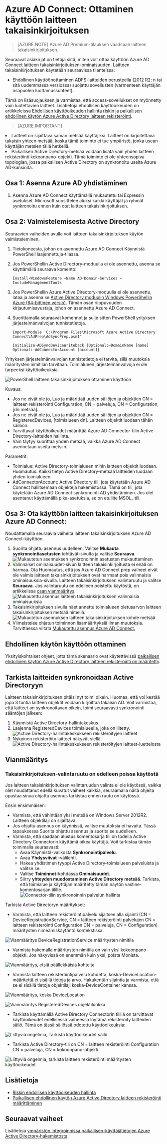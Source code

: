 <properties
    pageTitle="Azure AD Connect: Ottaminen käyttöön laitteen takaisinkirjoituksen | Microsoft Azure"
    description="Tämän asiakirjan tiedot-laitteen takaisinkirjoituksen käyttämällä Azure AD Connect ottaminen käyttöön"
    services="active-directory"
    documentationCenter=""
    authors="billmath"
    manager="femila"
    editor="curtand"/>

<tags
    ms.service="active-directory"  
    ms.workload="identity"
    ms.tgt_pltfrm="na"
    ms.devlang="na"
    ms.topic="article"
    ms.date="08/29/2016"
    ms.author="billmath"/>

# <a name="azure-ad-connect-enabling-device-writeback"></a>Azure AD Connect: Ottaminen käyttöön laitteen takaisinkirjoituksen

>[AZURE.NOTE] Azure AD Premium-tilauksen vaaditaan laitteen takaisinkirjoituksen.

Seuraavat asiakirjat on tietoja siitä, miten voit ottaa käyttöön Azure AD Connect laitteen takaisinkirjoituksen-ominaisuuden. Laitteen takaisinkirjoituksen käytetään seuraavissa tilanteissa:

- Ehdollinen käyttöönottaminen ADFS-laitteiden perusteella (2012 R2: n tai sitä uudemmassa versiossa) suojattu sovellusten (varmenteen käyttäjän osapuolen luottamussuhteet).

Tämä on lisäsuojauksen ja varmistaa, että access-sovellukset on myönnetty vain luotettavien laitteet. Lisätietoja ehdollisen käyttöoikeuden on artikkeleissa [Ehdollisen käyttöoikeuden hallinta riskin](active-directory-conditional-access.md) ja [paikallisen ehdollinen käytön Azure Active Directory laitteen rekisteröinti](https://msdn.microsoft.com/library/azure/dn788908.aspx).

>[AZURE.IMPORTANT]
<li>Laitteet on sijaittava saman metsää käyttäjiksi. Laitteet on kirjoitettava takaisin yhteen metsää, koska tämä toiminto ei tue ympäristö, jonka usean käyttäjän metsien tällä hetkellä.</li>
<li>Paikallisen Active Directory-metsää voidaan lisätä vain yhden laitteen rekisteröinti kokoonpano-objekti. Tämä toiminto ei ole yhteensopiva topologian, jossa paikallisen Active Directory on synkronoitu useita Azure AD-kansioita.</li>

## <a name="part-1-install-azure-ad-connect"></a>Osa 1: Asenna Azure AD yhdistäminen
1. Asenna Azure AD Connect käyttämällä mukautettu tai Expressin asetukset. Microsoft suosittelee aluksi kaikki käyttäjät ja ryhmät synkronoitu ennen kuin otat laitteen takaisinkirjoituksen.

## <a name="part-2-prepare-active-directory"></a>Osa 2: Valmistelemisesta Active Directory
Seuraavien vaiheiden avulla voit laitteen takaisinkirjoituksen käytön valmisteleminen.

1.  Tietokoneesta, johon on asennettu Azure AD Connect Käynnistä PowerShell laajennettuja-tilassa.

2.  Jos PowerShellin Active Directory-moduulia ei ole asennettu, asenna se käyttämällä seuraava komento:

    `Install-WindowsFeature –Name AD-Domain-Services –IncludeManagementTools`

3. Jos PowerShellin Azure Active Directory-moduulia ei ole asennettu, lataa ja asenna se [Active Directory moduulin Windows PowerShellin Azure (64-bittinen versio)](http://go.microsoft.com/fwlink/p/?linkid=236297). Tämän osan riippuvuuden kirjautumisavustaja, johon on asennettu Azure AD Connect.

4.  Suorittamalla seuraavat komennot ja sulje sitten PowerShell yrityksen järjestelmänvalvojan tunnistetietoja.

    `Import-Module 'C:\Program Files\Microsoft Azure Active Directory Connect\AdPrep\AdSyncPrep.psm1'`

    `Initialize-ADSyncDeviceWriteback {Optional:–DomainName [name] Optional:-AdConnectorAccount [account]}`

Yrityksen järjestelmänvalvojan tunnistetietoja ei tarvita, sillä muutoksia määritysten nimitilan tarvitaan. Toimialueen järjestelmänvalvoja ei ole tarpeeksi käyttöoikeuksia.

![PowerShell laitteen takaisinkirjoituksen ottaminen käyttöön](./media/active-directory-aadconnect-feature-device-writeback/powershell.png)

Kuvaus:

- Jos ne eivät ole jo, Luo ja määrittää uuden säilöjen ja objektien CN = laitteen rekisteröinti Configuration, CN = palveluja, CN = Configuration, [dn metsää].
- Jos ne eivät ole jo, Luo ja määrittää uuden säilöjen ja objektien CN = RegisteredDevices, [toimialueen dn]. Laitteen objektit luodaan tähän säilöön.
- Tarvittavat käyttöoikeudet määrittää Azure AD Connector-tilin Active Directory-laitteiden hallinta.
- Vain täytyy suorittaa yhden metsää, vaikka Azure AD Connect asennetaan useita metsiin.

Parametrit:

- Toimialue: Active Directory-toimialueen mihin laitteen objektit luodaan. Huomautus: Kaikki tietyn Active Directory-metsää laitteiden luodaan yhden toimialueen.
- AdConnectorAccount: Active Directory tili, jota käytetään Azure AD Connect hallitsemaan objekteja hakemistossa. Tämä on tili, jota käytetään Azure AD Connect synkronointi AD yhdistäminen. Jos olet asentanut käyttämällä pika-asetuksia, se on etuliite MSOL_ tili.

## <a name="part-3-enable-device-writeback-in-azure-ad-connect"></a>Osa 3: Ota käyttöön laitteen takaisinkirjoituksen Azure AD Connect:
Noudattamalla seuraavia vaiheita laitteen takaisinkirjoituksen Azure AD Connect-käyttöön.

1.  Suorita ohjattu asennus uudelleen. Valitse **Mukauta synkronointiasetusten** tehtävät-sivulta ja valitse **Seuraava**.
![Mukautetun asennuksen synkronoinnin asetusten mukauttaminen](./media/active-directory-aadconnect-feature-device-writeback/devicewriteback2.png)
2.  Valinnaiset ominaisuudet-sivun laitteen takaisinkirjoitusta ei enää on harmaa. Ota Huomautus, että jos Azure AD Connect prep vaiheet eivät ole valmis laitteen takaisinkirjoituksen ovat harmaat pois valinnaisia ominaisuuksia-sivulla. Laitteen takaisinkirjoituksen valintaruutu ja valitse **Seuraava**. Jos valintaruutu on edelleen poistettu käytöstä, on artikkelissa [osan vianmääritys](#the-writeback-checkbox-is-still-disabled).
![Mukautettu asennus laitteen takaisinkirjoituksen valinnaisia ominaisuuksia](./media/active-directory-aadconnect-feature-device-writeback/devicewriteback3.png)
3.  Takaisinkirjoituksen sivulla näet annettu toimialueen oletusarvon laitteen takaisinkirjoituksen metsää nimellä.
![Mukautetun asennuksen laitteen takaisinkirjoituksen kohde metsää](./media/active-directory-aadconnect-feature-device-writeback/devicewriteback4.png)
4.  Viimeistelee ohjatun toiminnon lisämäärityksiä ilman muutoksia. Tarvittaessa viitata [Mukautettu asennus Azure AD Connect.](./connect/active-directory-aadconnect-get-started-custom.md)

## <a name="enable-conditional-access"></a>Ehdollinen käytön käyttöön ottaminen
Yksityiskohtaiset ohjeet, jotta tämä skenaario ovat käytettävissä [paikallisen ehdollinen käytön Azure Active Directory laitteen rekisteröinti on määritetty](https://msdn.microsoft.com/library/azure/dn788908.aspx).

## <a name="verify-devices-are-synchronized-to-active-directory"></a>Tarkista laitteiden synkronoidaan Active Directoryyn
Laitteen takaisinkirjoituksen pitäisi nyt toimi oikein. Huomaa, että voi kestää jopa 3 tuntia laitteen objektit voidaan kirjoittaa takaisin AD.  Voit varmistaa, että laitteet on synkronoitavan oikein, toimi seuraavasti synkronointi sääntöjen jälkeen:

1.  Käynnistä Active Directory-hallintakeskus.
2.  Laajenna RegisteredDevices toimialueella, joka on liitetty.
![Active Directory-hallintakeskukseen rekisteröityjen laitteet](./media/active-directory-aadconnect-feature-device-writeback/devicewriteback5.png)
3.  Nykyinen rekisteröity laitteet näkyvät siellä.
![Active Directory-hallintakeskukseen rekisteröityjen laitteet-luettelosta](./media/active-directory-aadconnect-feature-device-writeback/devicewriteback6.png)

## <a name="troubleshooting"></a>Vianmääritys

### <a name="the-writeback-checkbox-is-still-disabled"></a>Takaisinkirjoituksen-valintaruutu on edelleen poissa käytöstä
Jos laitteen takaisinkirjoituksen valintaruudun valinta ei ole käytössä, vaikka olet noudattanut edellä kuvatut vaiheet kaikkia, seuraamalla näitä ohjeita opastaa sinua ohjattu asennus tarkistaa ennen ruutu on käytössä.

Ensin ensimmäisen:

- Varmista, että vähintään yksi metsää on Windows Server 2012R2. Laitteen objektilaji on sijaittava.
- Jos ohjattu asennus on käynnissä, valitse muutoksia ei havaita. Tässä tapauksessa Suorita ohjattu asennus ja suorita se uudelleen.
- Varmista, että saadaan alustus komentosarja tili on todella Active Directory Connectorin käyttämä oikea käyttäjä. Voit tarkistaa tämän toimimalla seuraavasti:
    - Avaa Käynnistä-valikosta **Synkronointipalvelu**.
    - Avaa **Yhdysviivat** -välilehti.
    - Hakea yhdistimen tyyppi Active Directory-toimialueen palveluista ja valitse se.
    - Valitse **Toiminnot**-kohdassa **Ominaisuudet**.
    - Siirry **yhteyden muodostaminen Active Directory metsää**. Tarkista, että toimialue ja käyttäjän määritetty tämän näytön vastine-komentosarjan tilille.
![Connector-tilin synkronoinnin palvelun hallinta](./media/active-directory-aadconnect-feature-device-writeback/connectoraccount.png)

Tarkista Active Directoryn määritykset:
- Varmista, että laitteen rekisteröintipalvelu sijaitsee alla sijainti (CN = DeviceRegistrationService, CN = laitteen rekisteröinti palvelujen CN = laitteen rekisteröinti Configuration CN = palveluja, CN = Configuration) määritysten nimeämiskäytäntö kontekstissa.

![Vianmääritys DeviceRegistrationService määritysten nimitila](./media/active-directory-aadconnect-feature-device-writeback/troubleshoot1.png)

- Varmista hakemalla määritysten nimitila on vain yksi kokoonpano-objekti. Jos näkyvissä on enemmän kuin yksi, poista Monista.

![Vianmääritys, etsiä päällekkäisiä kohteita](./media/active-directory-aadconnect-feature-device-writeback/troubleshoot2.png)

- Varmista laitteen rekisteröintipalvelu kohdetta, koska-DeviceLocation-määritettä ei sisällä tietoja ja arvo. Hakukentän sijaintia ja varmista, että se ei sisällä tietoja objektilaji koska-DeviceContainer kanssa.

![Vianmääritys, koska DeviceLocation](./media/active-directory-aadconnect-feature-device-writeback/troubleshoot3.png)

![Vianmääritys RegisteredDevices objektiluokka](./media/active-directory-aadconnect-feature-device-writeback/troubleshoot4.png)

- Tarkista käyttämällä Active Directory Connectorin tilillä on tarvittavat käyttöoikeudet edellisessä vaiheessa löytämä rekisteröity laitteiden säilö. Tämä on tässä säilössä odotettu käyttöoikeuksia:

![Liittyviä ongelmia, Tarkista käyttöoikeudet säilö](./media/active-directory-aadconnect-feature-device-writeback/troubleshoot5.png)

- Tarkista Active Directory-tili on CN = laitteen rekisteröinti Configuration CN = palveluja, CN = kokoonpano-objekti.

![Liittyviä ongelmia, tarkista laitteen rekisteröinti määritysten käyttöoikeudet](./media/active-directory-aadconnect-feature-device-writeback/troubleshoot6.png)

## <a name="additional-information"></a>Lisätietoja
- [Riskin ehdollisen käyttöoikeuden hallinta](active-directory-conditional-access.md)
- [Paikallisen ehdollinen käytön Azure Active Directory laitteen rekisteröinti määrittäminen](https://msdn.microsoft.com/library/azure/dn788908.aspx)

## <a name="next-steps"></a>Seuraavat vaiheet
Lisätietoja [ympäristön integroinnissa paikallisen-käyttäjätietojen Azure Active Directory-hakemistosta](active-directory-aadconnect.md).
